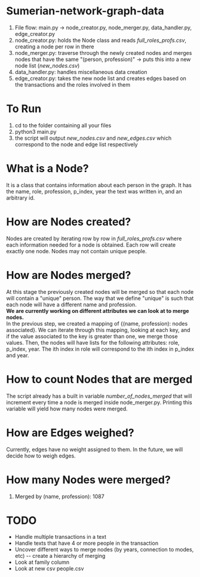 # Sumerian-network-graph-data

1. File flow: main.py -> node_creator.py, node_merger.py, data_handler.py, edge_creator.py
2. node_creator.py: holds the Node class and reads *full_roles_profs.csv*, creating a node per row in there
3. node_merger.py: traverse through the newly created nodes and merges nodes that have the same "(person, profession)" ->
   puts this into a new node list (*new_nodes.csv*)
4. data_handler.py: handles miscellaneous data creation
5. edge_creator.py: takes the new node list and creates edges based on the transactions and the roles involved in them


# To Run
1. cd to the folder containing all your files
2. python3 main.py
3. the script will output *new_nodes.csv* and *new_edges.csv* which correspond to the node and edge list respectively


# What is a Node?
It is a class that contains information about each person in the graph. It has the name,
role, profession, p_index, year the text was written in, and an arbitrary id.


# How are Nodes created?
Nodes are created by iterating row by row in *full_roles_profs.csv* where each information needed for a node
is obtained. Each row will create exactly one node. Nodes may not contain unique people.


# How are Nodes merged?
At this stage the previously created nodes will be merged so that each node will contain a "unique" person.
The way that we define "unique" is such that each node will have a different name and profession. <br />
**We are currently working on different attributes we can look at to merge nodes.** <br />
In the previous step, we created a mapping of {(name, profession): nodes associated}. We can iterate through this mapping,
looking at each key, and if the value associated to the key is greater than one, we merge those values.
Then, the nodes will have lists for the following attributes: role, p_index, year. The ith index in role will correspond to
the ith index in p_index and year.


# How to count Nodes that are merged
The script already has a built in variable *number_of_nodes_merged* that will increment every time a node is merged inside
node_merger.py. Printing this variable will yield how many nodes were merged.


# How are Edges weighed?
Currently, edges have no weight assigned to them. In the future, we will decide how to weigh edges.


# How many Nodes were merged?
1. Merged by (name, profession): 1087


# TODO
- Handle multiple transactions in a text
- Handle texts that have 4 or more people in the transaction
- Uncover different ways to merge nodes (by years, connection to modes, etc) -- create a hierarchy of merging
- Look at family column
- Look at new csv people.csv

